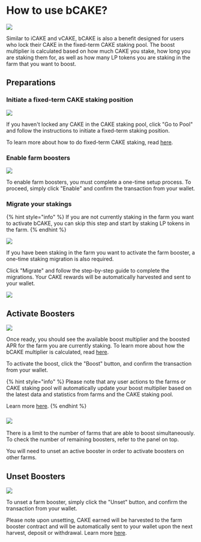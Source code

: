 # How to use bCAKE?

![](../../../.gitbook/images/how-to-use-bCAKE.png)

Similar to iCAKE and vCAKE, bCAKE is also a benefit designed for users who lock their CAKE in the fixed-term CAKE staking pool. The boost multiplier is calculated based on how much CAKE you stake, how long you are staking them for, as well as how many LP tokens you are staking in the farm that you want to boost.

## Preparations

### Initiate a fixed-term CAKE staking position

![](../../../.gitbook/images/bCAKE-no-cake-locked.png)

If you haven't locked any CAKE in the CAKE staking pool, click "Go to Pool" and follow the instructions to initiate a fixed-term staking position.

To learn more about how to do fixed-term CAKE staking, read [here](../../coming-soon/new-cake-pool/#fixed-term-staking).

### Enable farm boosters

![](../../../.gitbook/images/bCAKE-enable-booster.png)

To enable farm boosters, you must complete a one-time setup process. To proceed, simply click "Enable" and confirm the transaction from your wallet.

### Migrate your stakings

{% hint style="info" %}
If you are not currently staking in the farm you want to activate bCAKE, you can skip this step and start by staking LP tokens in the farm.
{% endhint %}

****![](../../../.gitbook/images/bCAKE-staking-migration-needed.png)****

If you have been staking in the farm you want to activate the farm booster, a one-time staking migration is also required.

Click "Migrate" and follow the step-by-step guide to complete the migrations. Your CAKE rewards will be automatically harvested and sent to your wallet.

![](../../../.gitbook/images/bCAKE-migration-inprogress.png)

## Activate Boosters

![](../../../.gitbook/images/bCAKE-pending-activation.png)

Once ready, you should see the available boost multiplier and the boosted APR for the farm you are currently staking. To learn more about how the bCAKE multiplier is calculated, read [here](faq.md#how-are-the-bcake-multipliers-calculated).

To activate the boost, click the "Boost" button, and confirm the transaction from your wallet.

{% hint style="info" %}
Please note that any user actions to the farms or CAKE staking pool will automatically update your boost multiplier based on the latest data and statistics from farms and the CAKE staking pool.

Learn more [here](faq.md#why-do-my-multipliers-change-even-after-activation).
{% endhint %}

### ![](../../../.gitbook/images/bCAKE-farm-number-limit.png)

There is a limit to the number of farms that are able to boost simultaneously. To check the number of remaining boosters, refer to the panel on top.

You will need to unset an active booster in order to activate boosters on other farms.

## Unset Boosters

![](../../../.gitbook/images/bCAKE-pending-unset.png)

To unset a farm booster, simply click the "Unset" button, and confirm the transaction from your wallet.

Please note upon unsetting, CAKE earned will be harvested to the farm booster contract and will be automatically sent to your wallet upon the next harvest, deposit or withdrawal. Learn more [here](faq.md#where-are-my-cake-rewards-after-activating-or-unsetting-the-booster).

